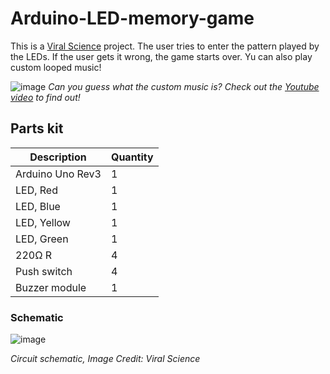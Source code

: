 # Arduino-LED-memory-game
This is a [Viral Science](https://www.viralsciencecreativity.com/post/arduino-led-memory-game) project. The user tries to enter the pattern played by the LEDs. If the user gets it wrong, the game starts over. Yu can also play custom looped music!

![image](https://user-images.githubusercontent.com/93152842/190869687-430fd1ec-37e6-4cb3-aa42-94fe3448a1ed.png)
*Can you guess what the custom music is? Check out the [Youtube video](https://youtu.be/2sN-eo9JeYo) to find out!*

## Parts kit
| Description | Quantity |
|-|-|
|Arduino Uno Rev3| 1 |
| LED, Red | 1 |
| LED, Blue | 1 |
| LED, Yellow | 1 | 
| LED, Green | 1 |
| 220Ω R | 4 |
| Push switch | 4 |
| Buzzer module | 1 |

### Schematic
![image](https://user-images.githubusercontent.com/93152842/190869638-0238b229-bf34-4a95-9858-d4b50f647990.png)

*Circuit schematic, Image Credit: Viral Science*

